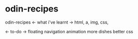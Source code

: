 # odin-recipes

odin-recipes
<- what i've learnt ->
html, a, img, css,

<- to-do ->
floating navigation
animation
more dishes
better css
